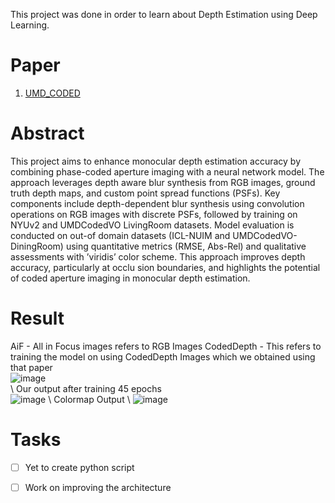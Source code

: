 This project was done in order to learn about Depth Estimation using Deep Learning.

# Paper
1. [UMD_CODED](https://prg.cs.umd.edu/CodedVO) 

# Abstract
This project aims to enhance monocular depth
 estimation accuracy by combining phase-coded aperture imaging
 with a neural network model. The approach leverages depth
aware blur synthesis from RGB images, ground truth depth
 maps, and custom point spread functions (PSFs).
 Key components include depth-dependent blur synthesis
 using convolution operations on RGB images with discrete
 PSFs, followed by training on NYUv2 and UMDCodedVO
LivingRoom datasets. Model evaluation is conducted on out-of
domain datasets (ICL-NUIM and UMDCodedVO-DiningRoom)
 using quantitative metrics (RMSE, Abs-Rel) and qualitative
 assessments with ’viridis’ color scheme.
 This approach improves depth accuracy, particularly at occlu
sion boundaries, and highlights the potential of coded aperture
 imaging in monocular depth estimation.

 # Result
 AiF - All in Focus images refers to RGB Images
 CodedDepth - This refers to training the model on using CodedDepth Images which we obtained using that paper \
 ![image](https://github.com/user-attachments/assets/0c7821a8-b2b9-4ef8-9a00-d445e068cdf6) \
 \ Our output after training 45 epochs \
 ![image](https://github.com/user-attachments/assets/23ee825a-19cc-4b06-8c23-b41f8cee1579) 
\ Colormap Output \ 
![image](https://github.com/user-attachments/assets/0bb78200-5415-4983-9687-cb26ccba010b)



 # Tasks
 - [ ] Yet to create python script
 - [ ] Work on improving the architecture

